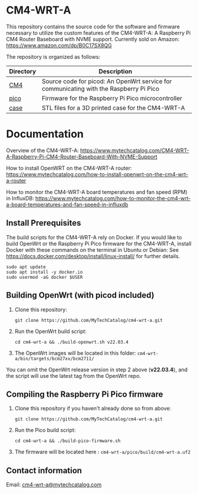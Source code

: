# CM4-WRT-A
This repository contains the source code for the software and firmware necessary to utilize the custom features of the CM4-WRT-A: A Raspberry Pi CM4 Router Baseboard with NVME support. 
Currently sold on Amazon: https://www.amazon.com/dp/B0C17SX8QG

The repository is organized as follows:

| Directory   | Description                                                                                       |
| ------------|---------------------------------------------------------------------------------------------------|
| [CM4](CM4)  | Source code for picod: An OpenWrt service for communicating with the Raspberry Pi Pico            |
| [pico](pico)| Firmware for the Raspberry Pi Pico microcontroller                                                |
| [case](case)| STL files for a 3D printed case for the CM4-WRT-A                                                 |

# Documentation
Overview of the CM4-WRT-A: https://www.mytechcatalog.com/CM4-WRT-A-Raspberry-Pi-CM4-Router-Baseboard-With-NVME-Support

How to install OpenWRT on the CM4-WRT-A router: https://www.mytechcatalog.com/how-to-install-openwrt-on-the-cm4-wrt-a-router

How to monitor the CM4-WRT-A board temperatures and fan speed (RPM) in InfluxDB: https://www.mytechcatalog.com/how-to-monitor-the-cm4-wrt-a-board-temperatures-and-fan-speed-in-influxdb

## Install Prerequisites
The build scripts for the CM4-WRT-A rely on Docker. If you would like to build OpenWrt or the Raspberry Pi Pico firmware for the CM4-WRT-A, install Docker with these commands on the terminal in Ubuntu or Debian: See https://docs.docker.com/desktop/install/linux-install/ for further details.
```shell
sudo apt update
sudo apt install -y docker.io
sudo usermod -aG docker $USER
```
## Building OpenWrt (with picod included) ##
1. Clone this repository: 
    ```shell
    git clone https://github.com/MyTechCatalog/cm4-wrt-a.git
    ```
2. Run the OpenWrt build script: 
    ```shell
    cd cm4-wrt-a && ./build-openwrt.sh v22.03.4
    ```
3. The OpenWrt images will be located in this folder: ```cm4-wrt-a/bin/targets/bcm27xx/bcm2711/```

You can omit the OpenWrt release version in step 2 above (<b>v22.03.4</b>), and the script will use the latest tag from the OpenWrt repo.
## Compiling the Raspberry Pi Pico firmware ##
1. Clone this repository if you haven't already done so from above: 
    ```shell
    git clone https://github.com/MyTechCatalog/cm4-wrt-a.git
    ```
2. Run the Pico build script: 
    ```shell
    cd cm4-wrt-a && ./build-pico-firmware.sh
    ```
3. The firmware will be located here : ```cm4-wrt-a/pico/build/cm4-wrt-a.uf2```

## Contact information
Email: cm4-wrt-a@mytechcatalog.com
